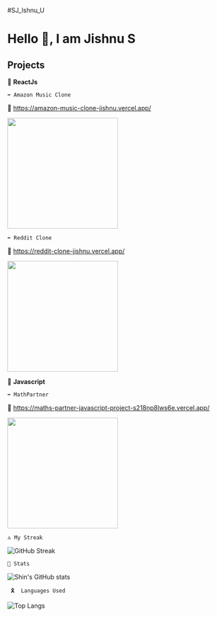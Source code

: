 #SJ_Ishnu_U
<h1>Hello 👋, I am Jishnu S</h1>

<h2>Projects</h2>

 🎯 **ReactJs**
 
    ➡️ Amazon Music Clone

  🔘 https://amazon-music-clone-jishnu.vercel.app/

<img src="https://i.postimg.cc/tT2cLBrv/Amazon-Music-Clone.png" width="250">

    ➡️ Reddit Clone

  🔘 https://reddit-clone-jishnu.vercel.app/

<img src="https://i.postimg.cc/bwPwYJYX/Reddit-Clone.png" width="250">


 🎯 **Javascript**
 
    ➡️ MathPartner
  
  🔘  https://maths-partner-javascript-project-s218np8lws6e.vercel.app/

<img src="https://i.postimg.cc/g03NPg0q/Math-Partner.png" width="250">

    🔝 My Streak
![GitHub Streak](https://github-readme-streak-stats.herokuapp.com?user=JishnuJsm&theme=neon-palenight&hide_border=true)

    🌠 Stats

![Shin's GitHub stats](https://github-readme-stats.vercel.app/api?username=JishnuJsm&show_icons=true&theme=tokyonight)

     🎗  Languages Used

![Top Langs](https://github-readme-stats.vercel.app/api/top-langs/?username=JishnuJsm&layout=compact)

